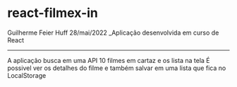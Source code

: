 # react-filmex-in
Guilherme Feier Huff
28/mai/2022
_Aplicação desenvolvida em curso de React

<hr />

A aplicação busca em uma API 10 filmes em cartaz e os lista na tela
É possivel ver os detalhes do filme e também salvar em uma lista que fica no LocalStorage


